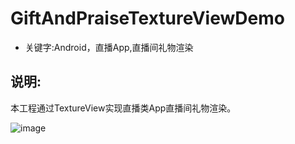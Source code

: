 # GiftAndPraiseTextureViewDemo
- 关键字:Android，直播App,直播间礼物渲染
## 说明:

本工程通过TextureView实现直播类App直播间礼物渲染。

![image](picture/screenshot_20201009_165741.gif)

